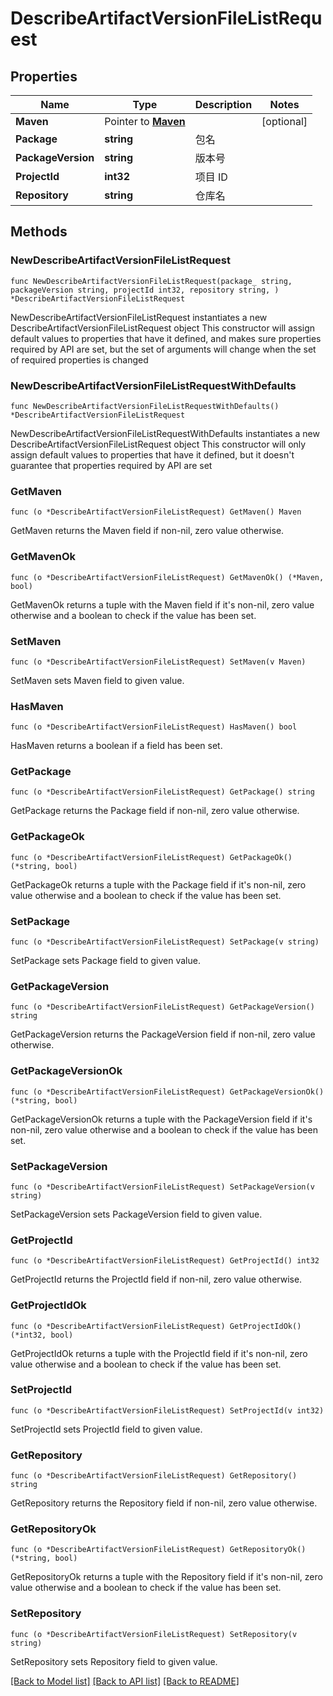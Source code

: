 # DescribeArtifactVersionFileListRequest

## Properties

Name | Type | Description | Notes
------------ | ------------- | ------------- | -------------
**Maven** | Pointer to [**Maven**](Maven.md) |  | [optional] 
**Package** | **string** | 包名 | 
**PackageVersion** | **string** | 版本号 | 
**ProjectId** | **int32** | 项目 ID | 
**Repository** | **string** | 仓库名 | 

## Methods

### NewDescribeArtifactVersionFileListRequest

`func NewDescribeArtifactVersionFileListRequest(package_ string, packageVersion string, projectId int32, repository string, ) *DescribeArtifactVersionFileListRequest`

NewDescribeArtifactVersionFileListRequest instantiates a new DescribeArtifactVersionFileListRequest object
This constructor will assign default values to properties that have it defined,
and makes sure properties required by API are set, but the set of arguments
will change when the set of required properties is changed

### NewDescribeArtifactVersionFileListRequestWithDefaults

`func NewDescribeArtifactVersionFileListRequestWithDefaults() *DescribeArtifactVersionFileListRequest`

NewDescribeArtifactVersionFileListRequestWithDefaults instantiates a new DescribeArtifactVersionFileListRequest object
This constructor will only assign default values to properties that have it defined,
but it doesn't guarantee that properties required by API are set

### GetMaven

`func (o *DescribeArtifactVersionFileListRequest) GetMaven() Maven`

GetMaven returns the Maven field if non-nil, zero value otherwise.

### GetMavenOk

`func (o *DescribeArtifactVersionFileListRequest) GetMavenOk() (*Maven, bool)`

GetMavenOk returns a tuple with the Maven field if it's non-nil, zero value otherwise
and a boolean to check if the value has been set.

### SetMaven

`func (o *DescribeArtifactVersionFileListRequest) SetMaven(v Maven)`

SetMaven sets Maven field to given value.

### HasMaven

`func (o *DescribeArtifactVersionFileListRequest) HasMaven() bool`

HasMaven returns a boolean if a field has been set.

### GetPackage

`func (o *DescribeArtifactVersionFileListRequest) GetPackage() string`

GetPackage returns the Package field if non-nil, zero value otherwise.

### GetPackageOk

`func (o *DescribeArtifactVersionFileListRequest) GetPackageOk() (*string, bool)`

GetPackageOk returns a tuple with the Package field if it's non-nil, zero value otherwise
and a boolean to check if the value has been set.

### SetPackage

`func (o *DescribeArtifactVersionFileListRequest) SetPackage(v string)`

SetPackage sets Package field to given value.


### GetPackageVersion

`func (o *DescribeArtifactVersionFileListRequest) GetPackageVersion() string`

GetPackageVersion returns the PackageVersion field if non-nil, zero value otherwise.

### GetPackageVersionOk

`func (o *DescribeArtifactVersionFileListRequest) GetPackageVersionOk() (*string, bool)`

GetPackageVersionOk returns a tuple with the PackageVersion field if it's non-nil, zero value otherwise
and a boolean to check if the value has been set.

### SetPackageVersion

`func (o *DescribeArtifactVersionFileListRequest) SetPackageVersion(v string)`

SetPackageVersion sets PackageVersion field to given value.


### GetProjectId

`func (o *DescribeArtifactVersionFileListRequest) GetProjectId() int32`

GetProjectId returns the ProjectId field if non-nil, zero value otherwise.

### GetProjectIdOk

`func (o *DescribeArtifactVersionFileListRequest) GetProjectIdOk() (*int32, bool)`

GetProjectIdOk returns a tuple with the ProjectId field if it's non-nil, zero value otherwise
and a boolean to check if the value has been set.

### SetProjectId

`func (o *DescribeArtifactVersionFileListRequest) SetProjectId(v int32)`

SetProjectId sets ProjectId field to given value.


### GetRepository

`func (o *DescribeArtifactVersionFileListRequest) GetRepository() string`

GetRepository returns the Repository field if non-nil, zero value otherwise.

### GetRepositoryOk

`func (o *DescribeArtifactVersionFileListRequest) GetRepositoryOk() (*string, bool)`

GetRepositoryOk returns a tuple with the Repository field if it's non-nil, zero value otherwise
and a boolean to check if the value has been set.

### SetRepository

`func (o *DescribeArtifactVersionFileListRequest) SetRepository(v string)`

SetRepository sets Repository field to given value.



[[Back to Model list]](../README.md#documentation-for-models) [[Back to API list]](../README.md#documentation-for-api-endpoints) [[Back to README]](../README.md)


